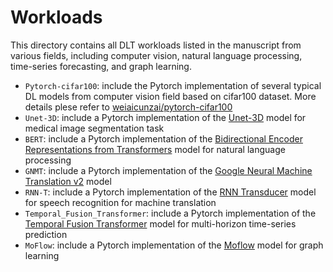 # Workloads
This directory contains all DLT workloads listed in the manuscript from various fields, including computer vision, natural language processing, time-series forecasting, and graph learning. 

- `Pytorch-cifar100`: include the Pytorch implementation of several typical DL models from computer vision field based on cifar100 dataset. More details plese refer to [weiaicunzai/pytorch-cifar100](https://github.com/weiaicunzai/pytorch-cifar100)
- `Unet-3D`: include a Pytorch implementation of the [Unet-3D](https://github.com/mlcommons/training/tree/master/retired_benchmarks/unet3d/pytorch) model for medical image segmentation task
- `BERT`: include a Pytorch implementation of the [Bidirectional Encoder Representations from Transformers](https://github.com/NVIDIA/DeepLearningExamples/tree/master/PyTorch/LanguageModeling/BERT) model for natural language processing
- `GNMT`: include a Pytorch implementation of the [Google Neural Machine Translation v2](https://github.com/NVIDIA/DeepLearningExamples/tree/master/PyTorch/Translation/GNMT) model
- `RNN-T`: include a Pytorch implementation of the [RNN Transducer](https://github.com/mlcommons/training/tree/master/retired_benchmarks/rnnt/pytorch) model for speech recognition for machine translation
- `Temporal_Fusion_Transformer`: include a Pytorch implementation of the [Temporal Fusion Transformer](https://github.com/NVIDIA/DeepLearningExamples/tree/master/PyTorch/Forecasting/TFT) model for multi-horizon time-series prediction
- `MoFlow`: include a Pytorch implementation of the [Moflow](https://github.com/NVIDIA/DeepLearningExamples/tree/master/PyTorch/DrugDiscovery/MoFlow) model for graph learning
